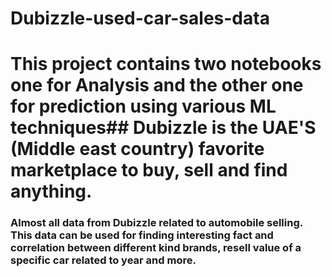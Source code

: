 # Dubizzle-used-car-sales-data
# This project contains two notebooks one for Analysis and the other one for prediction using various ML techniques## Dubizzle is the UAE'S (Middle east country) favorite marketplace to buy, sell and find anything.
### Almost all data from Dubizzle related to automobile selling. This data can be used for finding interesting fact and correlation between different kind brands, resell value of a specific car related to year and more.

